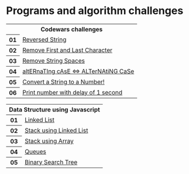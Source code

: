 # Programs and algorithm challenges



<table class="tg">
  <tr>
    <th class="tg-yw4l" colspan="2"><b>Codewars challenges</b></th>
  </tr>
  <tr>
    <th class="tg-yw4l">01</th>
    <td class="tg-yw4l">
      <a href="https://github.com/abhilashmalhotra/programs-and-algorithm-challenges/blob/master/codewars/reversed-string.js" target="_blank">Reversed String</a>
    </td>
  </tr>
  <tr>
    <th class="tg-yw4l">02</th>
    <td class="tg-yw4l">
      <a href="https://github.com/abhilashmalhotra/programs-and-algorithm-challenges/blob/master/codewars/remove-first-last-character.js" target="_blank">Remove First and Last Character</a>
    </td>
  </tr>
  <tr>
    <th class="tg-yw4l">03</th>
    <td class="tg-yw4l">
      <a href="https://github.com/abhilashmalhotra/programs-and-algorithm-challenges/blob/master/codewars/remove-string-space.js" target="_blank">Remove String Spaces</a>
    </td>
  </tr>
  <tr>
    <th class="tg-yw4l">04</th>
    <td class="tg-yw4l">
      <a href="https://github.com/abhilashmalhotra/programs-and-algorithm-challenges/blob/master/codewars/alternating-case.js" target="_blank">altERnaTIng cAsE <=> ALTerNAtiNG CaSe</a>
    </td>
  </tr>
  <tr>
    <th class="tg-yw4l">05</th>
    <td class="tg-yw4l">
      <a href="https://github.com/abhilashmalhotra/programs-and-algorithm-challenges/blob/master/codewars/string-to-number.js" target="_blank">Convert a String to a Number!</a>
    </td>
  </tr>
  <tr>
    <th class="tg-yw4l">06</th>
    <td class="tg-yw4l">
      <a href="https://github.com/abhilashmalhotra/programs-and-algorithm-challenges/blob/master/codewars/print-number-with-second-delay.js" target="_blank">Print number with delay of 1 second</a>
    </td>
  </tr>
</table>

<table class="tg">
  <tr>
    <th class="tg-yw4l" colspan="2"><b>Data Structure using Javascript</b></th>
  </tr>
  <tr>
    <th class="tg-yw4l">01</th>
    <td class="tg-yw4l">
      <a href="https://github.com/abhilashmalhotra/programs-and-algorithm-challenges/blob/master/data-structure/linked-list.js" target="_blank">Linked List</a>
    </td>
  </tr>
  <tr>
    <th class="tg-yw4l">02</th>
    <td class="tg-yw4l">
      <a href="https://github.com/abhilashmalhotra/programs-and-algorithm-challenges/blob/master/data-structure/stack-linked-list.js" target="_blank">Stack using Linked List</a>
    </td>
  </tr>
  <tr>
    <th class="tg-yw4l">03</th>
    <td class="tg-yw4l">
      <a href="https://github.com/abhilashmalhotra/programs-and-algorithm-challenges/blob/master/data-structure/stack-array.js" target="_blank">Stack using Array</a>
    </td>
  </tr>
  <tr>
    <th class="tg-yw4l">04</th>
    <td class="tg-yw4l">
      <a href="https://github.com/abhilashmalhotra/programs-and-algorithm-challenges/blob/master/data-structure/queues.js" target="_blank">Queues</a>
    </td>
  </tr>
  <tr>
    <th class="tg-yw4l">05</th>
    <td class="tg-yw4l">
      <a href="https://github.com/abhilashmalhotra/programs-and-algorithm-challenges/blob/master/data-structure/binary-search-tree.js" target="_blank">Binary Search Tree</a>
    </td>
  </tr>
  
</table>
